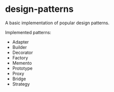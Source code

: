 # design-patterns
 
A basic implementation of popular design patterns.

Implemented patterns:
 - Adapter
 - Builder
 - Decorator
 - Factory
 - Memento
 - Prototype
 - Proxy
 - Bridge
 - Strategy
